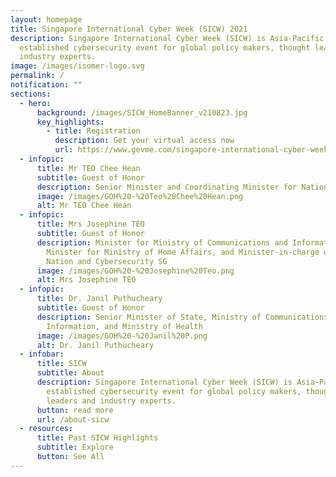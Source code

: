```yaml
---
layout: homepage
title: Singapore International Cyber Week (SICW) 2021
description: Singapore International Cyber Week (SICW) is Asia-Pacific’s most
  established cybersecurity event for global policy makers, thought leaders and
  industry experts.
image: /images/isomer-logo.svg
permalink: /
notification: ""
sections:
  - hero:
      background: /images/SICW_HomeBanner_v210823.jpg
      key_highlights:
        - title: Registration
          description: Get your virtual access now
          url: https://www.gevme.com/singapore-international-cyber-week-2021
  - infopic:
      title: Mr TEO Chee Hean
      subtitle: Guest of Honor
      description: Senior Minister and Coordinating Minister for National Security
      image: /images/GOH%20-%20Teo%20Chee%20Hean.png
      alt: Mr TEO Chee Hean
  - infopic:
      title: Mrs Josephine TEO
      subtitle: Guest of Honor
      description: Minister for Ministry of Communications and Information, 2nd
        Minister for Ministry of Home Affairs, and Minister-in-charge of Smart
        Nation and Cybersecurity SG
      image: /images/GOH%20-%20Josephine%20Teo.png
      alt: Mrs Josephine TEO
  - infopic:
      title: Dr. Janil Puthucheary
      subtitle: Guest of Honor
      description: Senior Minister of State, Ministry of Communications and
        Information, and Ministry of Health
      image: /images/GOH%20-%20Janil%20P.png
      alt: Dr. Janil Puthucheary
  - infobar:
      title: SICW
      subtitle: About
      description: Singapore International Cyber Week (SICW) is Asia-Pacific’s most
        established cybersecurity event for global policy makers, thought
        leaders and industry experts.
      button: read more
      url: /about-sicw
  - resources:
      title: Past SICW Highlights
      subtitle: Explore
      button: See All
---
```

